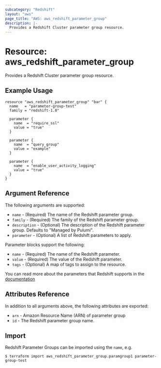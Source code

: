 ```yaml
---
subcategory: "Redshift"
layout: "aws"
page_title: "AWS: aws_redshift_parameter_group"
description: |-
  Provides a Redshift Cluster parameter group resource.
---
```


# Resource: aws_redshift_parameter_group

Provides a Redshift Cluster parameter group resource.

## Example Usage

```hcl
resource "aws_redshift_parameter_group" "bar" {
  name   = "parameter-group-test"
  family = "redshift-1.0"

  parameter {
    name  = "require_ssl"
    value = "true"
  }

  parameter {
    name  = "query_group"
    value = "example"
  }

  parameter {
    name  = "enable_user_activity_logging"
    value = "true"
  }
}
```

## Argument Reference

The following arguments are supported:

* `name` - (Required) The name of the Redshift parameter group.
* `family` - (Required) The family of the Redshift parameter group.
* `description` - (Optional) The description of the Redshift parameter group. Defaults to "Managed by Pulumi".
* `parameter` - (Optional) A list of Redshift parameters to apply.

Parameter blocks support the following:

* `name` - (Required) The name of the Redshift parameter.
* `value` - (Required) The value of the Redshift parameter.
* `tags` - (Optional) A map of tags to assign to the resource.

You can read more about the parameters that Redshift supports in the [documentation](http://docs.aws.amazon.com/redshift/latest/mgmt/working-with-parameter-groups.html)

## Attributes Reference

In addition to all arguments above, the following attributes are exported:

* `arn` - Amazon Resource Name (ARN) of parameter group
* `id` - The Redshift parameter group name.

## Import

Redshift Parameter Groups can be imported using the `name`, e.g.

```
$ terraform import aws_redshift_parameter_group.paramgroup1 parameter-group-test
```

